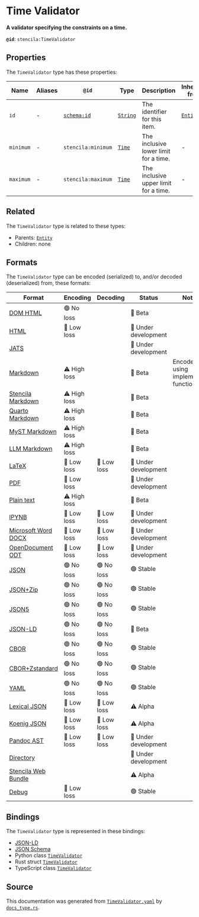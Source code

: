 # Time Validator

**A validator specifying the constraints on a time.**

**`@id`**: `stencila:TimeValidator`

## Properties

The `TimeValidator` type has these properties:

| Name      | Aliases | `@id`                                | Type                                                                                            | Description                           | Inherited from                                                                                   |
| --------- | ------- | ------------------------------------ | ----------------------------------------------------------------------------------------------- | ------------------------------------- | ------------------------------------------------------------------------------------------------ |
| `id`      | -       | [`schema:id`](https://schema.org/id) | [`String`](https://github.com/stencila/stencila/blob/main/docs/reference/schema/data/string.md) | The identifier for this item.         | [`Entity`](https://github.com/stencila/stencila/blob/main/docs/reference/schema/other/entity.md) |
| `minimum` | -       | `stencila:minimum`                   | [`Time`](https://github.com/stencila/stencila/blob/main/docs/reference/schema/data/time.md)     | The inclusive lower limit for a time. | -                                                                                                |
| `maximum` | -       | `stencila:maximum`                   | [`Time`](https://github.com/stencila/stencila/blob/main/docs/reference/schema/data/time.md)     | The inclusive upper limit for a time. | -                                                                                                |

## Related

The `TimeValidator` type is related to these types:

- Parents: [`Entity`](https://github.com/stencila/stencila/blob/main/docs/reference/schema/other/entity.md)
- Children: none

## Formats

The `TimeValidator` type can be encoded (serialized) to, and/or decoded (deserialized) from, these formats:

| Format                                                                                               | Encoding     | Decoding   | Status              | Notes                              |
| ---------------------------------------------------------------------------------------------------- | ------------ | ---------- | ------------------- | ---------------------------------- |
| [DOM HTML](https://github.com/stencila/stencila/blob/main/docs/reference/formats/dom.html.md)        | 🟢 No loss    |            | 🔶 Beta              |                                    |
| [HTML](https://github.com/stencila/stencila/blob/main/docs/reference/formats/html.md)                | 🔷 Low loss   |            | 🚧 Under development |                                    |
| [JATS](https://github.com/stencila/stencila/blob/main/docs/reference/formats/jats.md)                |              |            | 🚧 Under development |                                    |
| [Markdown](https://github.com/stencila/stencila/blob/main/docs/reference/formats/md.md)              | ⚠️ High loss |            | 🔶 Beta              | Encoded using implemented function |
| [Stencila Markdown](https://github.com/stencila/stencila/blob/main/docs/reference/formats/smd.md)    | ⚠️ High loss |            | 🔶 Beta              |                                    |
| [Quarto Markdown](https://github.com/stencila/stencila/blob/main/docs/reference/formats/qmd.md)      | ⚠️ High loss |            | 🔶 Beta              |                                    |
| [MyST Markdown](https://github.com/stencila/stencila/blob/main/docs/reference/formats/myst.md)       | ⚠️ High loss |            | 🔶 Beta              |                                    |
| [LLM Markdown](https://github.com/stencila/stencila/blob/main/docs/reference/formats/llmd.md)        | ⚠️ High loss |            | 🔶 Beta              |                                    |
| [LaTeX](https://github.com/stencila/stencila/blob/main/docs/reference/formats/latex.md)              | 🔷 Low loss   | 🔷 Low loss | 🚧 Under development |                                    |
| [PDF](https://github.com/stencila/stencila/blob/main/docs/reference/formats/pdf.md)                  | 🔷 Low loss   |            | 🚧 Under development |                                    |
| [Plain text](https://github.com/stencila/stencila/blob/main/docs/reference/formats/text.md)          | ⚠️ High loss |            | 🔶 Beta              |                                    |
| [IPYNB](https://github.com/stencila/stencila/blob/main/docs/reference/formats/ipynb.md)              | 🔷 Low loss   | 🔷 Low loss | 🚧 Under development |                                    |
| [Microsoft Word DOCX](https://github.com/stencila/stencila/blob/main/docs/reference/formats/docx.md) | 🔷 Low loss   | 🔷 Low loss | 🚧 Under development |                                    |
| [OpenDocument ODT](https://github.com/stencila/stencila/blob/main/docs/reference/formats/odt.md)     | 🔷 Low loss   | 🔷 Low loss | 🚧 Under development |                                    |
| [JSON](https://github.com/stencila/stencila/blob/main/docs/reference/formats/json.md)                | 🟢 No loss    | 🟢 No loss  | 🟢 Stable            |                                    |
| [JSON+Zip](https://github.com/stencila/stencila/blob/main/docs/reference/formats/json.zip.md)        | 🟢 No loss    | 🟢 No loss  | 🟢 Stable            |                                    |
| [JSON5](https://github.com/stencila/stencila/blob/main/docs/reference/formats/json5.md)              | 🟢 No loss    | 🟢 No loss  | 🟢 Stable            |                                    |
| [JSON-LD](https://github.com/stencila/stencila/blob/main/docs/reference/formats/jsonld.md)           | 🟢 No loss    | 🟢 No loss  | 🔶 Beta              |                                    |
| [CBOR](https://github.com/stencila/stencila/blob/main/docs/reference/formats/cbor.md)                | 🟢 No loss    | 🟢 No loss  | 🟢 Stable            |                                    |
| [CBOR+Zstandard](https://github.com/stencila/stencila/blob/main/docs/reference/formats/cbor.zstd.md) | 🟢 No loss    | 🟢 No loss  | 🟢 Stable            |                                    |
| [YAML](https://github.com/stencila/stencila/blob/main/docs/reference/formats/yaml.md)                | 🟢 No loss    | 🟢 No loss  | 🟢 Stable            |                                    |
| [Lexical JSON](https://github.com/stencila/stencila/blob/main/docs/reference/formats/lexical.md)     | 🔷 Low loss   | 🔷 Low loss | ⚠️ Alpha            |                                    |
| [Koenig JSON](https://github.com/stencila/stencila/blob/main/docs/reference/formats/koenig.md)       | 🔷 Low loss   | 🔷 Low loss | ⚠️ Alpha            |                                    |
| [Pandoc AST](https://github.com/stencila/stencila/blob/main/docs/reference/formats/pandoc.md)        | 🔷 Low loss   | 🔷 Low loss | 🚧 Under development |                                    |
| [Directory](https://github.com/stencila/stencila/blob/main/docs/reference/formats/directory.md)      |              |            | 🚧 Under development |                                    |
| [Stencila Web Bundle](https://github.com/stencila/stencila/blob/main/docs/reference/formats/swb.md)  |              |            | ⚠️ Alpha            |                                    |
| [Debug](https://github.com/stencila/stencila/blob/main/docs/reference/formats/debug.md)              | 🔷 Low loss   |            | 🟢 Stable            |                                    |

## Bindings

The `TimeValidator` type is represented in these bindings:

- [JSON-LD](https://stencila.org/TimeValidator.jsonld)
- [JSON Schema](https://stencila.org/TimeValidator.schema.json)
- Python class [`TimeValidator`](https://github.com/stencila/stencila/blob/main/python/python/stencila/types/time_validator.py)
- Rust struct [`TimeValidator`](https://github.com/stencila/stencila/blob/main/rust/schema/src/types/time_validator.rs)
- TypeScript class [`TimeValidator`](https://github.com/stencila/stencila/blob/main/ts/src/types/TimeValidator.ts)

## Source

This documentation was generated from [`TimeValidator.yaml`](https://github.com/stencila/stencila/blob/main/schema/TimeValidator.yaml) by [`docs_type.rs`](https://github.com/stencila/stencila/blob/main/rust/schema-gen/src/docs_type.rs).
